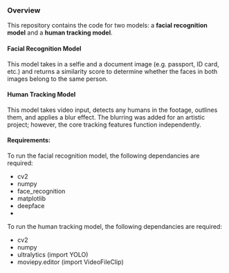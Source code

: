 ### Overview
This repository contains the code for two models: a **facial recognition model** and a **human tracking model**.

#### Facial Recognition Model
This model takes in a selfie and a document image (e.g. passport, ID card, etc.) and returns a similarity score to determine whether the faces in both images belong to the same person.

#### Human Tracking Model
This model takes video input, detects any humans in the footage, outlines them, and applies a blur effect. The blurring was added for an artistic project; however, the core tracking features function independently.

#### Requirements:
To run the facial recognition model, the following dependancies are required:
  - cv2
  - numpy
  - face_recognition
  - matplotlib
  - deepface
  - 

To run the human tracking model, the following dependancies are required:
  - cv2
  - numpy
  - ultralytics (import YOLO)
  - moviepy.editor (import VideoFileClip)

